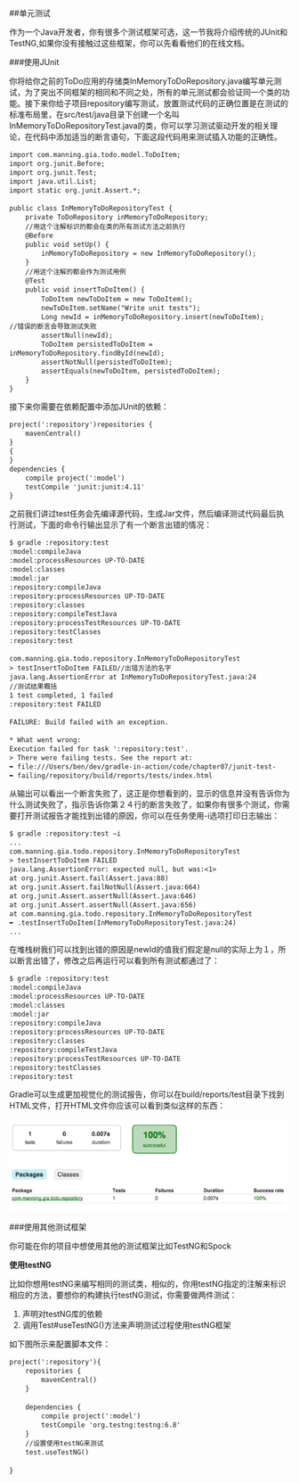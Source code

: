##单元测试

作为一个Java开发者，你有很多个测试框架可选，这一节我将介绍传统的JUnit和TestNG,如果你没有接触过这些框架，你可以先看看他们的在线文档。


###使用JUnit

你将给你之前的ToDo应用的存储类InMemoryToDoRepository.java编写单元测试，为了突出不同框架的相同和不同之处，所有的单元测试都会验证同一个类的功能。接下来你给子项目repository编写测试，放置测试代码的正确位置是在测试的标准布局里，在src/test/java目录下创建一个名叫InMemoryToDoRepositoryTest.java的类，你可以学习测试驱动开发的相关理论，在代码中添加适当的断言语句，下面这段代码用来测试插入功能的正确性。

	import com.manning.gia.todo.model.ToDoItem;
	import org.junit.Before;
	import org.junit.Test;
	import java.util.List;
	import static org.junit.Assert.*;

	public class InMemoryToDoRepositoryTest {
		private ToDoRepository inMemoryToDoRepository;
		//用这个注解标识的都会在类的所有测试方法之前执行
		@Before
		public void setUp() {
			inMemoryToDoRepository = new InMemoryToDoRepository();
		}
		//用这个注解的都会作为测试用例
		@Test
		public void insertToDoItem() {
			ToDoItem newToDoItem = new ToDoItem();		　
			newToDoItem.setName("Write unit tests");
			Long newId = inMemoryToDoRepository.insert(newToDoItem);		//错误的断言会导致测试失败　
			assertNull(newId);
			ToDoItem persistedToDoItem = inMemoryToDoRepository.findById(newId);
			assertNotNull(persistedToDoItem);
			assertEquals(newToDoItem, persistedToDoItem);
		}
	}

接下来你需要在依赖配置中添加JUnit的依赖：

	project(':repository')repositories {
		mavenCentral()
	}
	{
	}
	dependencies {
		compile project(':model')
		testCompile 'junit:junit:4.11'
	}

之前我们讲过test任务会先编译源代码，生成Jar文件，然后编译测试代码最后执行测试，下面的命令行输出显示了有一个断言出错的情况：

	$ gradle :repository:test
	:model:compileJava
	:model:processResources UP-TO-DATE
	:model:classes
	:model:jar
	:repository:compileJava
	:repository:processResources UP-TO-DATE
	:repository:classes
	:repository:compileTestJava
	:repository:processTestResources UP-TO-DATE
	:repository:testClasses
	:repository:test

	com.manning.gia.todo.repository.InMemoryToDoRepositoryTest
	> testInsertToDoItem FAILED//出错方法的名字
	java.lang.AssertionError at InMemoryToDoRepositoryTest.java:24
	//测试结果概括
	1 test completed, 1 failed
	:repository:test FAILED

	FAILURE: Build failed with an exception.

	* What went wrong:
	Execution failed for task ':repository:test'.
	> There were failing tests. See the report at:
	➥ file:///Users/ben/dev/gradle-in-action/code/chapter07/junit-test-
	➥ failing/repository/build/reports/tests/index.html

从输出可以看出一个断言失败了，这正是你想看到的，显示的信息并没有告诉你为什么测试失败了，指示告诉你第２４行的断言失败了，如果你有很多个测试，你需要打开测试报告才能找到出错的原因，你可以在任务使用-i选项打印日志输出：

	$ gradle :repository:test –i
	...
	com.manning.gia.todo.repository.InMemoryToDoRepositoryTest
	> testInsertToDoItem FAILED
	java.lang.AssertionError: expected null, but was:<1>
	at org.junit.Assert.fail(Assert.java:88)
	at org.junit.Assert.failNotNull(Assert.java:664)
	at org.junit.Assert.assertNull(Assert.java:646)
	at org.junit.Assert.assertNull(Assert.java:656)
	at com.manning.gia.todo.repository.InMemoryToDoRepositoryTest
	➥ .testInsertToDoItem(InMemoryToDoRepositoryTest.java:24)
	...

在堆栈树我们可以找到出错的原因是newId的值我们假定是null的实际上为１，所以断言出错了，修改之后再运行可以看到所有测试都通过了：

	$ gradle :repository:test
	:model:compileJava
	:model:processResources UP-TO-DATE
	:model:classes
	:model:jar
	:repository:compileJava
	:repository:processResources UP-TO-DATE
	:repository:classes
	:repository:compileTestJava
	:repository:processTestResources UP-TO-DATE
	:repository:testClasses
	:repository:test

Gradle可以生成更加视觉化的测试报告，你可以在build/reports/test目录下找到HTML文件，打开HTML文件你应该可以看到类似这样的东西：

![](/images/dag54.png)

###使用其他测试框架

你可能在你的项目中想使用其他的测试框架比如TestNG和Spock

**使用testNG**

比如你想用testNG来编写相同的测试类，相似的，你用testNG指定的注解来标识相应的方法，要想你的构建执行testNG测试，你需要做两件测试：

1. 声明对testNG库的依赖
2. 调用Test#useTestNG()方法来声明测试过程使用testNG框架

如下图所示来配置脚本文件：

	project(':repository'){
		repositories {
			mavenCentral()
		}
		　
		dependencies {
			compile project(':model')
			testCompile 'org.testng:testng:6.8'
		}
		//设置使用testNG来测试
		test.useTestNG()
	　
	}






















